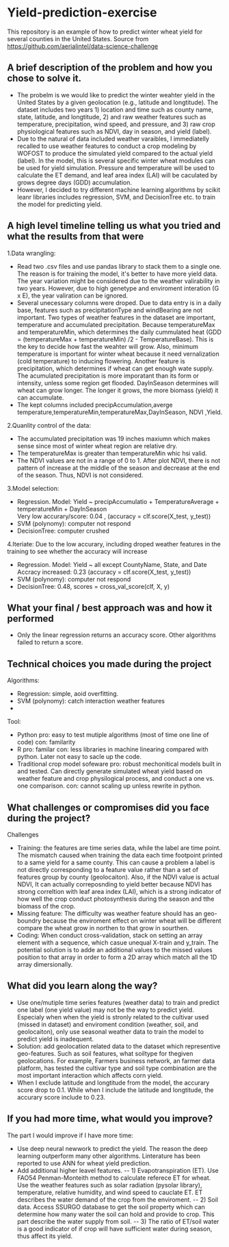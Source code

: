 # Yield-prediction-exercise
This repository is an example of how to predict winter wheat yield for several counties in the United States.
Source from https://github.com/aerialintel/data-science-challenge

## A brief description of the problem and how you chose to solve it.

- The probelm is we would like to predict the winter weahter yield in the United States by a given geolocation (e.g., latitude and longtitude). The dataset includes two years 1) location and time such as county name, state, latitude, and longtitude, 2) and raw weather features such as temperature, precipitation, wind speed, and pressure, and 3) raw crop physiological features such as NDVI, day in season, and yield (label).  
- Due to the natural of data included weather varaibles, I immediatelly recalled to use weather features to conduct a crop modeling by WOFOST to produce the simulated yield compared to the actual yield (label). In the model, this is several specific winter wheat modules can be used for yield simulation. Pressure and temperature will be used to calculate the ET demand, and leaf area index (LAI) will be caculated by grows degree days (GDD) accumulation.
- However, I decided to try different machine learning algorithms by scikit leanr libraries includes regression, SVM, and DecisionTree etc. to train the model for predicting yield. 

## A high level timeline telling us what you tried and what the results from that were

1.Data wrangling:
- Read two .csv files and use pandas library to stack them to a single one. The reason is for training the model, it's better to have more yield data. The year variation might be considered due to the weather valirability in two years. However, due to high genetype and enviroment interation (G x E), the year valiration can be ignored.
- Several unecessary columns were droped. Due to data entry is in a daily base, features such as precipitationType and windBearing are not important. Two types of weather features in the dataset are important, temperature and accumulated precipitation. Because temperatureMax and temperatureMin, which determines the daily cummulated heat (GDD = (temperatureMax + temperatureMin) /2 - TemperatureBase). This is the key to decide how fast the weahter will grow. Also, minimum temperature is important for winter wheat because it need vernalization (cold temperature) to inducing flowering. Another feature is precipitation, which determines if wheat can get enough wate supply. The acumulated precipitation is more imporatant than its form or intensity, unless some region get flooded. DayInSeason determines will wheat can grow longer. The longer it grows, the more biomass (yield) it can accumulate.
- The kept columns included precipAccumulation,averge temperature,temperatureMin,temperatureMax,DayInSeason, NDVI ,Yield.

2.Quanlity control of the data:
- The accumulated precipitation was 19 inches maxiumn which makes sense since most of winter wheat region are relative dry. 
- The temperatureMax is greater than temperatureMin whic hsi valid. 
- The NDVI values are not in a range of 0 to 1. After plot NDVI, there is not pattern of increase at the middle of the season and decrease at the end of the season. Thus, NDVI is not considered. 

3.Model selection:
- Regression. Model: Yield ~ precipAccumulatio + TemperatureAverage + temperatureMin + DayInSeason    
  Very low accurary/score: 0.04 , (accuracy = clf.score(X_test, y_test))
- SVM (polynomy): computer not respond
- DecisionTree: computer crushed

4.Iteriate:
  Due to the low accurary, including droped weather features in the training to see whether the accuracy will increase
- Regression. Model: Yield ~ all except CountyName, State, and Date    
  Accracy increased: 0.23 (accuracy = clf.score(X_test, y_test))
- SVM (polynomy): computer not respond
- DecisionTree: 0.48, scores = cross_val_score(clf, X, y)

## What your final / best approach was and how it performed
-  Only the linear regression returns an accuracy score. Other algorithms failed to return a score.

## Technical choices you made during the project
Algorithms:
-  Regression: simple, aoid overfitting.
-  SVM (polynomy): catch interaction weather features
-  
Tool:
-  Python
   pro: easy to test mutiple algorithms (most of time one line of code)
   con: familarity 
-  R
   pro: familar
   con: less libraries in machine linearing compared with python. Later not easy to sacle up the code.
-  Traditional crop model sofeware
   pro: robust mechonitical models built in and tested. Can directly generate simulated wheat yield based on weather feature and crop      physilogical process, and conduct a one vs. one comparison. 
   con: cannot scaling up unless rewrite in python.

## What challenges or compromises did you face during the project?
Challenges
- Training: the features are time series data, while the label are time point. The mismatch caused when training the data each time footpoint printed to a same yield for a same county. This can cause a problem a label is not directly corresponding to a feature value rather than a set of features group by county (geolocaiton). Also, if the NDVI value is actual NDVI, It can actually correposnding to yield better because NDVI has strong correltion with leaf area index (LAI), which is a strong indicator of how well the crop conduct photosynthesis during the season and tthe biomass of the crop.  
- Missing feature: The difficulty was weather feature should has an geo-boundry because the enviroment effect on winter wheat will be different compare the wheat grow in northen to that grow in sourthen.
- Coding: When conduct cross-validation, stack on setting an array element with a sequence, which casue unequal X-train and y_train. The potential solution is to adde an additional values to the missed values position to that array in order to form a 2D array which match all the 1D array dimersionally.

## What did you learn along the way?

-  Use one/mutiple time series features (weather data) to train and predict one label (one yield value) may not be the way to predict yield. Especialy when when the yield is stronly related to the cultivar used (missed in dataset) and enviroment condition (weather, soil, and geolocaiton), only use seasonal weather data to train the model to predict yield is inadequent. 
-  Solution: add geolocation related data to the dataset which representive geo-features. Such as soil features, what soiltype for thegiven geolocations. For example, Farmers business network, an farmer data platform, has tested the cultivar type and soil type combination are the most important interaction which affects corn yield. 
-  When I exclude latitude and longtitude from the model, the accurary score drop to 0.1. While when I include the latitude and longtitude, the accurary score include to 0.23.

## If you had more time, what would you improve?
The part I would improve if I have more time:
-  Use deep neural newwork to predict the yield. The reason the deep learning outperform many other algorithms. Linterature has been reported to use ANN for wheat yield prediction.
-  Add additional higher leavel features.
   --  1) Evapotranspiration (ET). Use FAO54 Penman-Monteith method to calculate referece ET for wheat. Use the weather features such as solar radiation (pysolar library), temperature, relative humidity, and wind speed to cauclate ET. ET describes the water demand of the crop from the enviroment.
   --  2) Soil data. Access SSURGO database to get the soil property which can determine how many water the soil can hold and provide to crop. This part describe the water supply from soil.
   --  3) The ratio of ET/soil water is a good indicator of if crop will have sufficient water during season, thus affect its yield. 


